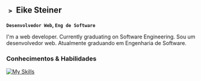 ## ﹥ Eike Steiner
**`Desenvolvedor Web`, `Eng de Software`**

I'm a web developer. Currently graduating on Software Engineering.
Sou um desenvolvedor web. Atualmente graduando em Engenharia de Software.
### Conhecimentos & Habilidades

[![My Skills](https://skillicons.dev/icons?i=html,css,java)]()

<!--
**eikesteiner/eikesteiner** is a ✨ _special_ ✨ repository because its `README.md` (this file) appears on your GitHub profile.

Here are some ideas to get you started:

- 🔭 I’m currently working on ...
- 🌱 I’m currently learning ...
- 👯 I’m looking to collaborate on ...
- 🤔 I’m looking for help with ...
- 💬 Ask me about ...
- 📫 How to reach me: ...
- 😄 Pronouns: ...
- ⚡ Fun fact: ...
-->
